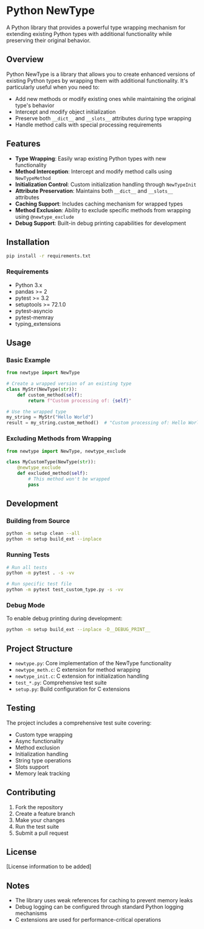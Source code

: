 # Python NewType

A Python library that provides a powerful type wrapping mechanism for extending existing Python types with additional functionality while preserving their original behavior.

## Overview

Python NewType is a library that allows you to create enhanced versions of existing Python types by wrapping them with additional functionality. It's particularly useful when you need to:

- Add new methods or modify existing ones while maintaining the original type's behavior
- Intercept and modify object initialization
- Preserve both `__dict__` and `__slots__` attributes during type wrapping
- Handle method calls with special processing requirements

## Features

- **Type Wrapping**: Easily wrap existing Python types with new functionality
- **Method Interception**: Intercept and modify method calls using `NewTypeMethod`
- **Initialization Control**: Custom initialization handling through `NewTypeInit`
- **Attribute Preservation**: Maintains both `__dict__` and `__slots__` attributes
- **Caching Support**: Includes caching mechanism for wrapped types
- **Method Exclusion**: Ability to exclude specific methods from wrapping using `@newtype_exclude`
- **Debug Support**: Built-in debug printing capabilities for development

## Installation

```bash
pip install -r requirements.txt
```

### Requirements

- Python 3.x
- pandas >= 2
- pytest >= 3.2
- setuptools >= 72.1.0
- pytest-asyncio
- pytest-memray
- typing_extensions

## Usage

### Basic Example

```python
from newtype import NewType

# Create a wrapped version of an existing type
class MyStr(NewType(str)):
    def custom_method(self):
        return f"Custom processing of: {self}"

# Use the wrapped type
my_string = MyStr("Hello World")
result = my_string.custom_method()  # "Custom processing of: Hello World"
```

### Excluding Methods from Wrapping

```python
from newtype import NewType, newtype_exclude

class MyCustomType(NewType(str)):
    @newtype_exclude
    def excluded_method(self):
        # This method won't be wrapped
        pass
```

## Development

### Building from Source

```bash
python -m setup clean --all
python -m setup build_ext --inplace
```

### Running Tests

```bash
# Run all tests
python -m pytest . -s -vv

# Run specific test file
python -m pytest test_custom_type.py -s -vv
```

### Debug Mode

To enable debug printing during development:

```bash
python -m setup build_ext --inplace -D__DEBUG_PRINT__
```

## Project Structure

- `newtype.py`: Core implementation of the NewType functionality
- `newtype_meth.c`: C extension for method wrapping
- `newtype_init.c`: C extension for initialization handling
- `test_*.py`: Comprehensive test suite
- `setup.py`: Build configuration for C extensions

## Testing

The project includes a comprehensive test suite covering:

- Custom type wrapping
- Async functionality
- Method exclusion
- Initialization handling
- String type operations
- Slots support
- Memory leak tracking

## Contributing

1. Fork the repository
2. Create a feature branch
3. Make your changes
4. Run the test suite
5. Submit a pull request

## License

[License information to be added]

## Notes

- The library uses weak references for caching to prevent memory leaks
- Debug logging can be configured through standard Python logging mechanisms
- C extensions are used for performance-critical operations